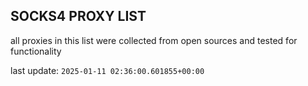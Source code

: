 ## SOCKS4 PROXY LIST

all proxies in this list were collected from open sources and tested for functionality

last update: `2025-01-11 02:36:00.601855+00:00`